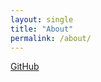 ```yaml
---
layout: single
title: "About"
permalink: /about/
---
```



[GitHub](https://github.com/jifrozen0110)
